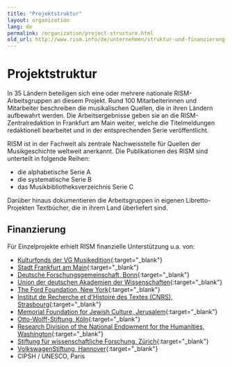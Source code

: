 ```yaml
---
title: "Projektstruktur"
layout: organization
lang: de
permalink: /organization/project-structure.html
old_url: http://www.rism.info/de/unternehmen/struktur-und-finanzierung.html
---
```


# Projektstruktur

In 35 Ländern beteiligen sich eine oder mehrere nationale RISM-Arbeitsgruppen an diesem Projekt. Rund 100 Mitarbeiterinnen und Mitarbeiter beschreiben die musikalischen Quellen, die in ihren Ländern aufbewahrt werden. Die Arbeitsergebnisse geben sie an die RISM-Zentralredaktion in Frankfurt am Main weiter, welche die Titelmeldungen redaktionell bearbeitet und in der entsprechenden Serie veröffentlicht.

RISM ist in der Fachwelt als zentrale Nachweisstelle für Quellen der Musikgeschichte weltweit anerkannt. Die Publikationen des RISM sind unterteilt in folgende Reihen:

* die alphabetische Serie A
* die systematische Serie B
* das Musikbibliotheksverzeichnis Serie C

Darüber hinaus dokumentieren die Arbeitsgruppen in eigenen Libretto-Projekten Textbücher, die in ihrem Land überliefert sind.

## Finanzierung

Für Einzelprojekte erhielt RISM finanzielle Unterstützung u.a. von:

* [Kulturfonds der VG Musikedition](https://www.vg-musikedition.de/){:target="_blank"}
* [Stadt Frankfurt am Main](https://www.kultur-frankfurt.de/){:target="_blank"}
* [Deutsche Forschungsgemeinschaft, Bonn](http://www.dfg.de/){:target="_blank"}
* [Union der deutschen Akademien der Wissenschaften](http://www.akademienunion.de/){:target="_blank"}
* [The Ford Foundation, New York](http://www.fordfoundation.org/){:target="_blank"}
* [Institut de Recherche et d'Histoire des Textes (CNRS), Strasbourg](http://www.irht.cnrs.fr/){:target="_blank"}
* [Memorial Foundation for Jewish Culture, Jerusalem](http://www.mfjc.org/){:target="_blank"}
* [Otto-Wolff-Stiftung, Köln](http://www.otto-wolff-institut.de/){:target="_blank"}
* [Research Division of the National Endowment for the Humanities, Washington](http://www.neh.gov/){:target="_blank"}
* [Stiftung für wissenschaftliche Forschung, Zürich](http://www.researchers.uzh.ch/){:target="_blank"}
* [VolkswagenStiftung, Hannover](http://www.volkswagen-stiftung.de/){:target="_blank"}
* CIPSH / UNESCO, Paris
